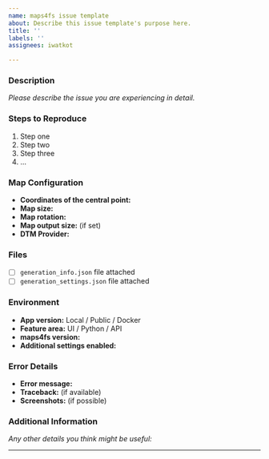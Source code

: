 ```yaml
---
name: maps4fs issue template
about: Describe this issue template's purpose here.
title: ''
labels: ''
assignees: iwatkot

---
```


### Description
*Please describe the issue you are experiencing in detail.*

### Steps to Reproduce
1. Step one
2. Step two
3. Step three
4. ...

### Map Configuration
- **Coordinates of the central point:** 
- **Map size:** 
- **Map rotation:** 
- **Map output size:** (if set)
- **DTM Provider:** 

### Files
- [ ] `generation_info.json` file attached
- [ ] `generation_settings.json` file attached

### Environment
- **App version:** Local / Public / Docker
- **Feature area:** UI / Python / API
- **maps4fs version:** 
- **Additional settings enabled:** 

### Error Details
- **Error message:** 
- **Traceback:** (if available)
- **Screenshots:** (if possible)

### Additional Information
*Any other details you think might be useful:*



---

